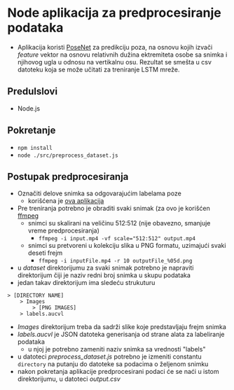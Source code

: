 # Node aplikacija za predprocesiranje podataka
- Aplikacija koristi [PoseNet](https://www.tensorflow.org/lite/models/pose_estimation/overview) za predikciju poza, na osnovu kojih izvači *feature* vektor na osnovu relativnih dužina ektremiteta osobe sa snimka i njihovog ugla u odnosu na vertikalnu osu. Rezultat se smešta u csv datoteku koja se može učitati za treniranje LSTM mreže.

## Predulslovi
- Node.js

## Pokretanje
- `npm install`
- `node ./src/preprocess_dataset.js`

## Postupak predprocesiranja
- Označiti delove snimka sa odgovarajućim labelama poze
    - korišćena je [ova aplikacija](https://github.com/devyhia/action-annotation)
- Pre treniranja potrebno je obraditi svaki snimak (za ovo je korišćen [ffmpeg](https://www.ffmpeg.org/)
    - snimci su skalirani na veličinu 512:512 (nije obavezno, smanjuje vreme predprocesiranja)
        - `ffmpeg -i input.mp4 -vf scale="512:512" output.mp4`
    - snimci su pretvoreni u kolekciju slika u PNG formatu, uzimajući svaki deseti frejm
        - `ffmpeg -i inputFile.mp4 -r 10 outputFile_%05d.png`
- u *dataset* direktorijumu za svaki snimak potrebno je napraviti direktorijum čiji je naziv redni broj snimka u skupu podataka
- jedan takav direktorijum ima sledeću strukuturu
```
> [DIRECTORY NAME]
    > Images
        > [PNG IMAGES]
    > labels.aucvl
```
- *Images* direktorijum treba da sadrži slike koje predstavljaju frejm snimka
- *labels.aucvl* je JSON datoteka generisanja od strane alata za labeliranje podataka
    - u njoj je potrebno zameniti naziv snimka sa vrednosti "labels"
- u datoteci *preprocess_dataset.js* potrebno je izmeniti constantu `directory` na putanju do datoteke sa podacima o željenom snimku
- nakon pokretanja aplikacije predprocesirani podaci će se naći u istom direktorijumu, u datoteci *output.csv*